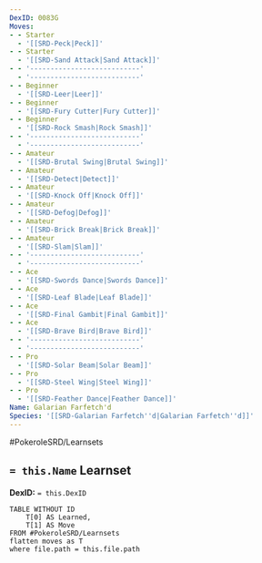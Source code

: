 ```yaml
---
DexID: 0083G
Moves:
- - Starter
  - '[[SRD-Peck|Peck]]'
- - Starter
  - '[[SRD-Sand Attack|Sand Attack]]'
- - '---------------------------'
  - '---------------------------'
- - Beginner
  - '[[SRD-Leer|Leer]]'
- - Beginner
  - '[[SRD-Fury Cutter|Fury Cutter]]'
- - Beginner
  - '[[SRD-Rock Smash|Rock Smash]]'
- - '---------------------------'
  - '---------------------------'
- - Amateur
  - '[[SRD-Brutal Swing|Brutal Swing]]'
- - Amateur
  - '[[SRD-Detect|Detect]]'
- - Amateur
  - '[[SRD-Knock Off|Knock Off]]'
- - Amateur
  - '[[SRD-Defog|Defog]]'
- - Amateur
  - '[[SRD-Brick Break|Brick Break]]'
- - Amateur
  - '[[SRD-Slam|Slam]]'
- - '---------------------------'
  - '---------------------------'
- - Ace
  - '[[SRD-Swords Dance|Swords Dance]]'
- - Ace
  - '[[SRD-Leaf Blade|Leaf Blade]]'
- - Ace
  - '[[SRD-Final Gambit|Final Gambit]]'
- - Ace
  - '[[SRD-Brave Bird|Brave Bird]]'
- - '---------------------------'
  - '---------------------------'
- - Pro
  - '[[SRD-Solar Beam|Solar Beam]]'
- - Pro
  - '[[SRD-Steel Wing|Steel Wing]]'
- - Pro
  - '[[SRD-Feather Dance|Feather Dance]]'
Name: Galarian Farfetch'd
Species: '[[SRD-Galarian Farfetch''d|Galarian Farfetch''d]]'
---
```


#PokeroleSRD/Learnsets

## `= this.Name` Learnset

**DexID:** `= this.DexID`

```dataview
TABLE WITHOUT ID
    T[0] AS Learned,
    T[1] AS Move
FROM #PokeroleSRD/Learnsets
flatten moves as T
where file.path = this.file.path
```
